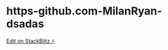 # https-github.com-MilanRyan-dsadas

[Edit on StackBlitz ⚡️](https://stackblitz.com/edit/angular-ng-my-store-ebpzqu)